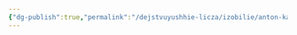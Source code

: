 ```yaml
---
{"dg-publish":true,"permalink":"/dejstvuyushhie-licza/izobilie/anton-kaplek/","dgPassFrontmatter":true}
---
```



